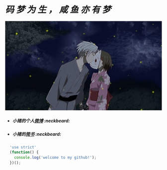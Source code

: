 # ***码 梦 为 生 ， 咸 鱼 亦 有 梦*** 



![](https://github.com/195286381/XzSayHi/blob/master/images/The-light-of-the-fireflies-forest/yhzs_01.jpg)

[简书url]: http://www.jianshu.com/users/36fa4b692d28/latest_articles

* ##### 小猪的个人[微博](http://weibo.com/u/2677921823) :neckbeard:

* ##### 小猪的[简书][简书url] :neckbeard:

```javascript
  'use strict'
  (function() {
    console.log('welcome to my github!');
  })();
```

